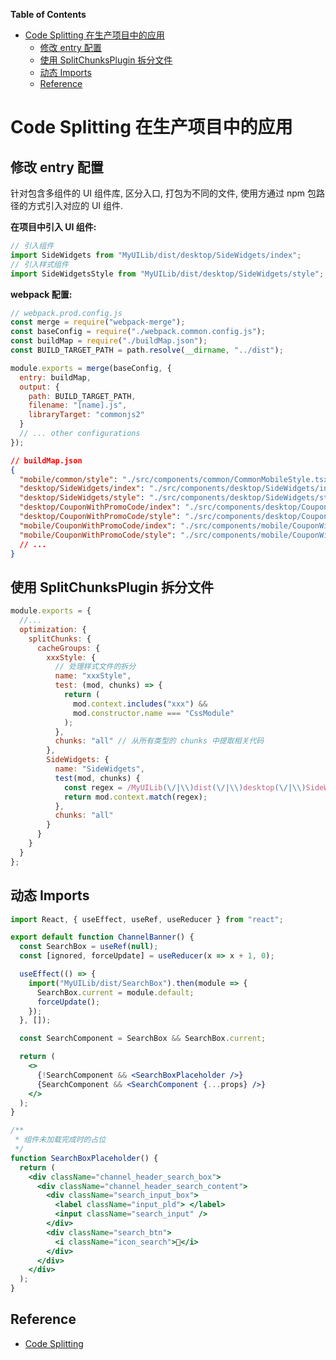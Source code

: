 <!-- START doctoc generated TOC please keep comment here to allow auto update -->
<!-- DON'T EDIT THIS SECTION, INSTEAD RE-RUN doctoc TO UPDATE -->
**Table of Contents**  

- [Code Splitting 在生产项目中的应用](#code-splitting-在生产项目中的应用)
  - [修改 entry 配置](#修改-entry-配置)
  - [使用 SplitChunksPlugin 拆分文件](#使用-splitchunksplugin-拆分文件)
  - [动态 Imports](#动态-imports)
  - [Reference](#reference)

<!-- END doctoc generated TOC please keep comment here to allow auto update -->

# Code Splitting 在生产项目中的应用

## 修改 entry 配置

针对包含多组件的 UI 组件库, 区分入口, 打包为不同的文件, 使用方通过 npm 包路径的方式引入对应的 UI 组件.

**在项目中引入 UI 组件:**

```js
// 引入组件
import SideWidgets from "MyUILib/dist/desktop/SideWidgets/index";
// 引入样式组件
import SideWidgetsStyle from "MyUILib/dist/desktop/SideWidgets/style";
```

**webpack 配置:**

```js
// webpack.prod.config.js
const merge = require("webpack-merge");
const baseConfig = require("./webpack.common.config.js");
const buildMap = require("./buildMap.json");
const BUILD_TARGET_PATH = path.resolve(__dirname, "../dist");

module.exports = merge(baseConfig, {
  entry: buildMap,
  output: {
    path: BUILD_TARGET_PATH,
    filename: "[name].js",
    libraryTarget: "commonjs2"
  }
  // ... other configurations
});
```

```json
// buildMap.json
{
  "mobile/common/style": "./src/components/common/CommonMobileStyle.tsx",
  "desktop/SideWidgets/index": "./src/components/desktop/SideWidgets/index.tsx",
  "desktop/SideWidgets/style": "./src/components/desktop/SideWidgets/style.tsx",
  "desktop/CouponWithPromoCode/index": "./src/components/desktop/CouponWithPromoCode/index.tsx",
  "desktop/CouponWithPromoCode/style": "./src/components/desktop/CouponWithPromoCode/style.tsx",
  "mobile/CouponWithPromoCode/index": "./src/components/mobile/CouponWithPromoCode/index.tsx",
  "mobile/CouponWithPromoCode/style": "./src/components/mobile/CouponWithPromoCode/style.tsx"
  // ...
}
```

## 使用 SplitChunksPlugin 拆分文件

```js
module.exports = {
  //...
  optimization: {
    splitChunks: {
      cacheGroups: {
        xxxStyle: {
          // 处理样式文件的拆分
          name: "xxxStyle",
          test: (mod, chunks) => {
            return (
              mod.context.includes("xxx") &&
              mod.constructor.name === "CssModule"
            );
          },
          chunks: "all" // 从所有类型的 chunks 中提取相关代码
        },
        SideWidgets: {
          name: "SideWidgets",
          test(mod, chunks) {
            const regex = /MyUILib(\/|\\)dist(\/|\\)desktop(\/|\\)SideWidgets/;
            return mod.context.match(regex);
          },
          chunks: "all"
        }
      }
    }
  }
};
```

## 动态 Imports

```jsx
import React, { useEffect, useRef, useReducer } from "react";

export default function ChannelBanner() {
  const SearchBox = useRef(null);
  const [ignored, forceUpdate] = useReducer(x => x + 1, 0);

  useEffect(() => {
    import("MyUILib/dist/SearchBox").then(module => {
      SearchBox.current = module.default;
      forceUpdate();
    });
  }, []);

  const SearchComponent = SearchBox && SearchBox.current;

  return (
    <>
      {!SearchComponent && <SearchBoxPlaceholder />}
      {SearchComponent && <SearchComponent {...props} />}
    </>
  );
}

/**
 * 组件未加载完成时的占位
 */
function SearchBoxPlaceholder() {
  return (
    <div className="channel_header_search_box">
      <div className="channel_header_search_content">
        <div className="search_input_box">
          <label className="input_pld"> </label>
          <input className="search_input" />
        </div>
        <div className="search_btn">
          <i className="icon_search"></i>
        </div>
      </div>
    </div>
  );
}
```

## Reference

- [Code Splitting](https://webpack.js.org/guides/code-splitting/)
